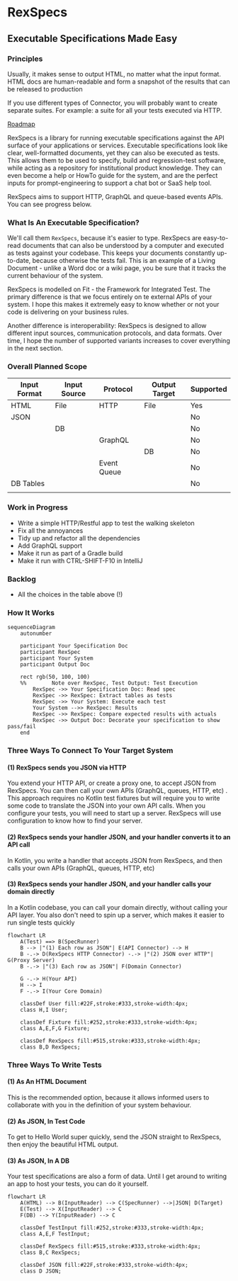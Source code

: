 # RexSpecs
## Executable Specifications Made Easy

### Principles

Usually, it makes sense to output HTML, no matter what the input format. HTML docs are human-readable and form a snapshot of the results that can be released to production

If you use different types of Connector, you will probably want to create separate suites. For example: a suite for all your tests executed via HTTP.

[Roadmap](docs/Roadmap.md)

RexSpecs is a library for running executable specifications against the API surface of your applications or services.
Executable specifications look like clear, well-formatted documents, yet they can also be executed as tests. This allows
them to be used to specify, build and regression-test software, while acting as a repository for institutional product
knowledge. They can even become a help or HowTo guide for the system, and are the perfect inputs for prompt-engineering
to support a chat bot or SaaS help tool.

RexSpecs aims to support HTTP, GraphQL and queue-based events APIs. You can see progress below.

### What Is An Executable Specification?

We'll call them `RexSpecs`, because it's easier to type. RexSpecs are easy-to-read
documents that can also be understood by a computer and executed as tests against your codebase.
This keeps your documents constantly up-to-date, because otherwise the tests fail. This is an
example of a Living Document - unlike a Word doc or a wiki page, you be sure that it tracks the
current behaviour of the system.

RexSpecs is modelled on Fit - the Framework for Integrated Test. The primary difference is that
we focus entirely on te external APIs of your system. I hope this makes it extremely easy to
know whether or not your code is delivering on your business rules.

Another difference is interoperability: RexSpecs is designed to allow different input sources,
communication protocols, and data formats. Over time, I hope the number of supported variants
increases to cover everything in the next section.

### Overall Planned Scope

| Input Format | Input Source | Protocol    | Output Target | Supported |
|--------------|--------------|-------------|---------------|-----------|
| HTML         | File         | HTTP        | File          | Yes       |
| JSON         |              |             |               | No        |
|              | DB           |             |               | No        |
|              |              | GraphQL     |               | No        |
|              |              |             | DB            | No        |
|              |              | Event Queue |               | No        |
| DB Tables    |              |             |               | No        |
|              |              |             |               |           |

### Work in Progress

* Write a simple HTTP/Restful app to test the walking skeleton
* Fix all the annoyances
* Tidy up and refactor all the dependencies
* Add GraphQL support
* Make it run as part of a Gradle build
* Make it run with CTRL-SHIFT-F10 in IntelliJ

### Backlog

* All the choices in the table above (!)

### How It Works

```mermaid
sequenceDiagram
    autonumber

    participant Your Specification Doc
    participant RexSpec
    participant Your System
    participant Output Doc

    rect rgb(50, 100, 100)
    %%        Note over RexSpec, Test Output: Test Execution
        RexSpec ->> Your Specification Doc: Read spec
        RexSpec ->> RexSpec: Extract tables as tests
        RexSpec ->> Your System: Execute each test
        Your System -->> RexSpec: Results
        RexSpec ->> RexSpec: Compare expected results with actuals
        RexSpec ->> Output Doc: Decorate your specification to show pass/fail
    end
```

### Three Ways To Connect To Your Target System

#### (1) RexSpecs sends you JSON via HTTP
You extend your HTTP API, or create a proxy one, to accept JSON from RexSpecs. You can then call your own APIs (GraphQL,
queues, HTTP, etc) . This approach requires no Kotlin test fixtures but will require you to write some code to translate
the JSON into your own API calls. When you configure your tests, you will need to start up a server. RexSpecs will use
configuration to know how to find your server.

#### (2) RexSpecs sends your handler JSON, and your handler converts it to an API call
In Kotlin, you write a handler that accepts JSON from RexSpecs, and then calls your own APIs (GraphQL, queues, HTTP, etc)

#### (3) RexSpecs sends your handler JSON, and your handler calls your domain directly
In a Kotlin codebase, you can call your domain directly, without calling your API layer. You also don't need to spin up a server, which makes it easier to run single tests quickly

```mermaid
flowchart LR
    A(Test) ==> B(SpecRunner)
    B --> |"(1) Each row as JSON"| E(API Connector) --> H
    B -.-> D(RexSpecs HTTP Connector) -.-> |"(2) JSON over HTTP"| G(Proxy Server)
    B -.-> |"(3) Each row as JSON"| F(Domain Connector)

    G -.-> H(Your API)
    H --> I
    F -.-> I(Your Core Domain)

    classDef User fill:#22F,stroke:#333,stroke-width:4px;
    class H,I User;
    
    classDef Fixture fill:#252,stroke:#333,stroke-width:4px;
    class A,E,F,G Fixture;
    
    classDef RexSpecs fill:#515,stroke:#333,stroke-width:4px;
    class B,D RexSpecs;
```

### Three Ways To Write Tests

#### (1) As An HTML Document
This is the recommended option, because it allows informed users to collaborate with you in the definition of your system behaviour.

#### (2) As JSON, In Test Code
To get to Hello World super quickly, send the JSON straight to RexSpecs, then enjoy the beautiful HTML output.

#### (3) As JSON, In A DB
Your test specifications are also a form of data. Until I get around to writing an app to host your tests, you can do it yourself.


```mermaid
flowchart LR
    A(HTML) --> B(InputReader) --> C(SpecRunner) -->|JSON| D(Target)
    E(Test) --> X(InputReader) --> C
    F(DB) --> Y(InputReader) --> C

    classDef TestInput fill:#252,stroke:#333,stroke-width:4px;
    class A,E,F TestInput;

    classDef RexSpecs fill:#515,stroke:#333,stroke-width:4px;
    class B,C RexSpecs;

    classDef JSON fill:#22F,stroke:#333,stroke-width:4px;
    class D JSON;
```
